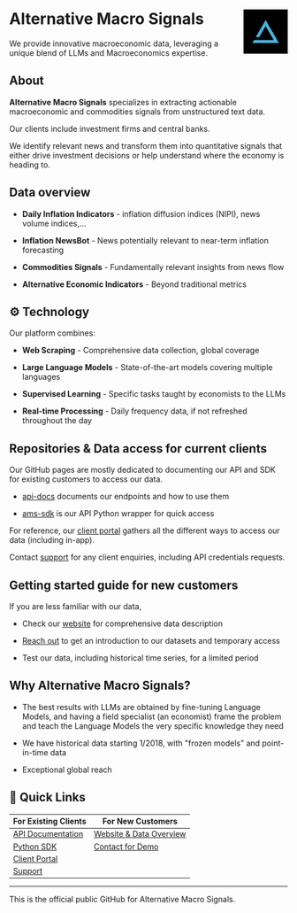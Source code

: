 <h1>
    Alternative Macro Signals <img src="./logo_icon_small_tw.jpg" alt="Alternative Macro Signals Logo" width="80"  align="right">
</h1>

We provide innovative macroeconomic data, leveraging a unique blend of LLMs and Macroeconomics expertise.


## About

**Alternative Macro Signals** specializes in extracting actionable macroeconomic and commodities signals from unstructured text data. 

Our clients include investment firms and central banks.

We identify relevant news and transform them into quantitative signals that either drive investment decisions or help understand where the economy is heading to.

## Data overview

- **Daily Inflation Indicators** - inflation diffusion indices (NIPI), news volume indices,...

- **Inflation NewsBot** - News potentially relevant to near-term inflation forecasting

- **Commodities Signals** - Fundamentally relevant insights from news flow

- **Alternative Economic Indicators** - Beyond traditional metrics

## ⚙️ Technology

Our platform combines:

- **Web Scraping** - Comprehensive data collection, global coverage

- **Large Language Models** - State-of-the-art models covering multiple languages

- **Supervised Learning** - Specific tasks taught by economists to the LLMs

- **Real-time Processing** - Daily frequency data, if not refreshed throughout the day

## Repositories & Data access for current clients

Our GitHub pages are mostly dedicated to documenting our API and SDK for existing customers to access our data. 

* [api-docs](https://github.com/alternative-macro-signals/api-docs) documents our endpoints and how to use them

* [ams-sdk](https://github.com/alternative-macro-signals/ams-sdk) is our API Python wrapper for quick access

For reference, our [client portal](https://alt.ms/login) gathers all the different ways to access our data (including in-app). 

Contact [support](mailto:support@alternativemacrosignals.com) for any client enquiries, including API credentials requests. 

## Getting started guide for new customers

If you are less familiar with our data,

* Check our [website](https://alt.ms) for comprehensive data description 

* [Reach out](https://alt.ms/contact) to get an introduction to our datasets and temporary access

* Test our data, including historical time series, for a limited period

## Why Alternative Macro Signals?

- The best results with LLMs are obtained by fine-tuning Language Models, and having a field specialist (an economist) frame the problem and teach the Language Models the very specific knowledge they need 

- We have historical data starting 1/2018, with "frozen models" and point-in-time data

- Exceptional global reach

## 🔗 Quick Links

| For Existing Clients | For New Customers |
|---------------------|-------------------|
| [API Documentation](https://github.com/alternative-macro-signals/api-docs) | [Website & Data Overview](https://alt.ms) |
| [Python SDK](https://github.com/alternative-macro-signals/ams-sdk) | [Contact for Demo](https://alt.ms/contact) |
| [Client Portal](https://alt.ms/login) |  |
| [Support](mailto:support@alternativemacrosignals.com) |  |


---

This is the official public GitHub for Alternative Macro Signals.
